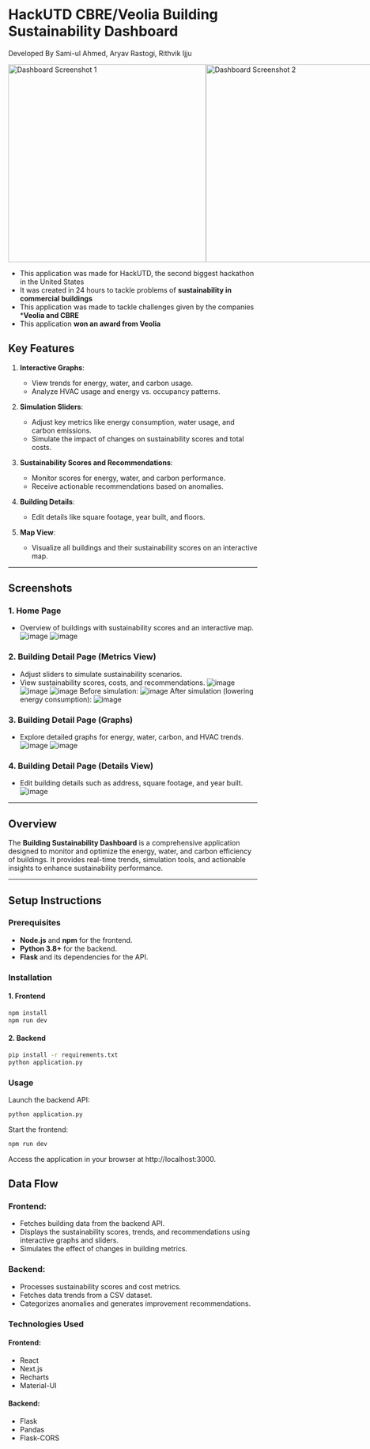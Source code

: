# HackUTD CBRE/Veolia Building Sustainability Dashboard
Developed By Sami-ul Ahmed, Aryav Rastogi, Rithvik Ijju
<br/>
<div style="display: flex; justify-content: space-around; align-items: center;">
  <img src="https://github.com/user-attachments/assets/042f770b-d414-45a4-a898-f02a96b07375" alt="Dashboard Screenshot 1" width="400"/>
  <img src="https://github.com/user-attachments/assets/0ab2ebc8-bc62-4c84-be7f-d37969dc280f" alt="Dashboard Screenshot 2" width="400"/>
</div>

- This application was made for HackUTD, the second biggest hackathon in the United States
- It was created in 24 hours to tackle problems of **sustainability in commercial buildings**
- This application was made to tackle challenges given by the companies ***Veolia and CBRE**
- This application **won an award from Veolia**

## Key Features
1. **Interactive Graphs**:
   - View trends for energy, water, and carbon usage.
   - Analyze HVAC usage and energy vs. occupancy patterns.

2. **Simulation Sliders**:
   - Adjust key metrics like energy consumption, water usage, and carbon emissions.
   - Simulate the impact of changes on sustainability scores and total costs.

3. **Sustainability Scores and Recommendations**:
   - Monitor scores for energy, water, and carbon performance.
   - Receive actionable recommendations based on anomalies.

4. **Building Details**:
   - Edit details like square footage, year built, and floors.

5. **Map View**:
   - Visualize all buildings and their sustainability scores on an interactive map.

---

## Screenshots

### 1. **Home Page**
- Overview of buildings with sustainability scores and an interactive map.
![image](https://github.com/user-attachments/assets/2ed4588b-7f02-4ee3-b9bb-0c3f7f4bc606)
![image](https://github.com/user-attachments/assets/41506162-46a5-45ee-8661-a9a0be8758bf)


### 2. **Building Detail Page (Metrics View)**
- Adjust sliders to simulate sustainability scenarios.
- View sustainability scores, costs, and recommendations.
![image](https://github.com/user-attachments/assets/4f11d2cd-0eb7-4990-b55f-198a02b8a6cb)
![image](https://github.com/user-attachments/assets/48606df9-d421-4237-820d-338938048595)
![image](https://github.com/user-attachments/assets/395a5238-efe3-4dbe-8b8f-9322694321ad)
Before simulation:
![image](https://github.com/user-attachments/assets/73354a08-cdcf-44f6-88f6-5ee21b42a9c3)
After simulation (lowering energy consumption):
![image](https://github.com/user-attachments/assets/15ac1349-e4b7-4899-a479-d86d8355cb3e)

### 3. **Building Detail Page (Graphs)**
- Explore detailed graphs for energy, water, carbon, and HVAC trends.
![image](https://github.com/user-attachments/assets/a3fd6557-afca-4650-902e-041d07167a45)
![image](https://github.com/user-attachments/assets/5c1525f6-1f47-40d7-b343-1a8dc9e015c1)

### 4. **Building Detail Page (Details View)**
- Edit building details such as address, square footage, and year built.
![image](https://github.com/user-attachments/assets/da40707a-7d68-4893-9b21-609b71279d40)

---

## Overview

The **Building Sustainability Dashboard** is a comprehensive application designed to monitor and optimize the energy, water, and carbon efficiency of buildings. It provides real-time trends, simulation tools, and actionable insights to enhance sustainability performance.

---

## Setup Instructions

### Prerequisites
- **Node.js** and **npm** for the frontend.
- **Python 3.8+** for the backend.
- **Flask** and its dependencies for the API.

### Installation

#### 1. Frontend
```bash
npm install
npm run dev
```
#### 2. Backend
```bash
pip install -r requirements.txt
python application.py
```
### Usage
Launch the backend API:
```bash
python application.py
```
Start the frontend:
```bash
npm run dev
```
Access the application in your browser at http://localhost:3000.

## Data Flow
### Frontend:
- Fetches building data from the backend API.
- Displays the sustainability scores, trends, and recommendations using interactive graphs and sliders.
- Simulates the effect of changes in building metrics.

### Backend:
- Processes sustainability scores and cost metrics.
- Fetches data trends from a CSV dataset.
- Categorizes anomalies and generates improvement recommendations.

### Technologies Used
#### Frontend:
- React
- Next.js
- Recharts
- Material-UI

  
#### Backend:
- Flask
- Pandas
- Flask-CORS

